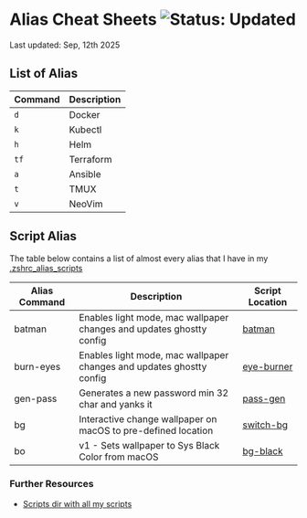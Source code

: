# Alias Cheat Sheets  ![Status: Updated](https://img.shields.io/badge/Status-Updated-green)

Last updated: Sep, 12th 2025

## List of Alias

| Command | Description |
| -------------- | --------------- |
| `d` | Docker |
| `k` | Kubectl |
| `h` | Helm |
| `tf` | Terraform |
| `a` | Ansible |
| `t` | TMUX |
| `v` | NeoVim |


## Script Alias

The table below contains a list of almost every alias that I have in my [.zshrc_alias_scripts](../../../env/.config/.zshrc_alias_scripts)

| Alias Command  | Description                                                               | Script Location |
| -------------- | ------------------------------------------------------------------------- | --------------- |
| batman         | Enables light mode, mac wallpaper changes and updates ghostty config     | [batman](../../../env/.local/scripts/batman.sh)          |
| burn-eyes      | Enables light mode, mac wallpaper changes and updates ghostty config     | [eye-burner](../../../env/.local/scripts/eye-burner.sh)      |
| gen-pass       | Generates a new password min 32 char and yanks it                         | [pass-gen](../../../env/.local/scripts/pass-gen.sh)        |
| bg             | Interactive change wallpaper on macOS to pre-defined location            | [switch-bg](../../../env/.local/scripts/switch-bg.sh) |
| bo             | v1 - Sets wallpaper to Sys Black Color from macOS                        | [bg-black](../../../env/.local/scripts/bg-black.sh) |


### Further Resources

* [Scripts dir with all my scripts](../../../env/.local/scripts)

